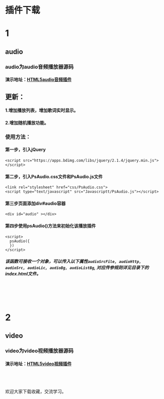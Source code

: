 插件下载
===
# 1
## audio
### audio为audio音频播放器源码
#### 演示地址：[HTML5audio音频插件](https://www.azoth.club/demo1)
## 更新：
#### 1.增加播放列表，增加歌词实时显示。
#### 2.增加随机播放功能。
### 使用方法：
#### 第一步，引入jQuery
```HTML5
<script src="https://apps.bdimg.com/libs/jquery/2.1.4/jquery.min.js"></script>
```
#### 第二步，引入PsAudio.css文件和PsAudio.js文件
```HTML5
<link rel="stylesheet" href="css/PsAudio.css"> 
<script type="text/javascript" src="Javascriptt/PsAudio.js"></script>
```
#### 第三步页面添加div#audio容器
```HTML5
<div id="audio" ></div>
```
#### 第四步使用psAudio()方法来初始化该播放插件
```HTML5
<script>
  psAudio({
  })
</script>
```
##### 该函数可接收一个对象，可以传入以下属性`audioSrcFile, audioHttp, audioSrc, audioLic, audioBg, audioListBg`, 对应传参规则详见目录下的index.html文件。
<br><br><br>
# 2
## video
### video为video视频播放器源码
#### 演示地址：[HTML5video视频插件](https://www.azoth.club/video1/player.html)
<br><br><br>
欢迎大家下载收藏，交流学习。



